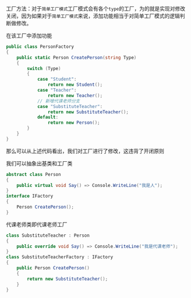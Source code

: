 工厂方法：对于`简单工厂模式`工厂模式会有各个`type`的工厂，为的就是实现对修改关闭，因为如果对于`简单工厂模式`来说，添加功能相当于对简单工厂模式的逻辑判断做修改。

在该工厂中添加功能

``` c#
public class PersonFactory
{
    public static Person CreatePerson(string Type)
    {
        switch (Type)
        {
            case "Student":
                return new Student();
            case "Teacher":
                return new Teacher();
            // 新增代课老师分支
            case "SubstituteTeacher":
               	return new SubstituteTeacher();
            default:
                return new Person();
        }
    }
}
```

那么可以从上述代码看出，我们对工厂进行了修改，这违背了开闭原则

我们可以抽象出基类和工厂类

``` c#
abstract class Person
{
    public virtual void Say() => Console.WriteLine("我是人");
}
interface IFactory
{
    Person CreatePerson();
}
```

代课老师类即代课老师工厂

``` c#
class SubstituteTeacher : Person
{
    public override void Say() => Console.WriteLine("我是代课老师");
}
class SubstituteTeacherFactory : IFactory
{
    public Person CreatePerson()
    {
        return new SubstituteTeacher();
    }
}
```

